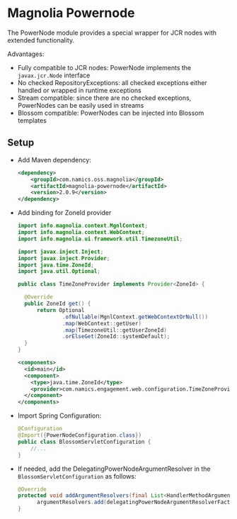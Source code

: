 # Magnolia Powernode
The PowerNode module provides a special wrapper for JCR nodes with
extended functionality.

Advantages:
* Fully compatible to JCR nodes: PowerNode implements the `javax.jcr.Node` interface
* No checked RepositoryExceptions: all checked exceptions either handled or wrapped in runtime exceptions
* Stream compatible: since there are no checked exceptions, PowerNodes can be easily used in streams
* Blossom compatible: PowerNodes can be injected into Blossom templates

## Setup

* Add Maven dependency:
  ```xml
  <dependency>
      <groupId>com.namics.oss.magnolia</groupId>
      <artifactId>magnolia-powernode</artifactId>
      <version>2.0.9</version>
  </dependency>
  ```

* Add binding for ZoneId provider
  ```java
  import info.magnolia.context.MgnlContext;
  import info.magnolia.context.WebContext;
  import info.magnolia.ui.framework.util.TimezoneUtil;
  
  import javax.inject.Inject;
  import javax.inject.Provider;
  import java.time.ZoneId;
  import java.util.Optional;
  
  public class TimeZoneProvider implements Provider<ZoneId> {
  
    @Override
    public ZoneId get() {
        return Optional
                .ofNullable(MgnlContext.getWebContextOrNull())
                .map(WebContext::getUser)
                .map(TimezoneUtil::getUserZoneId)
                .orElseGet(ZoneId::systemDefault);
    }
  }
  ```
  ```xml
  <components>
    <id>main</id>
    <component>
      <type>java.time.ZoneId</type>
      <provider>com.namics.engagement.web.configuration.TimeZoneProvider</provider>
    </component>
  </components>
  ```

* Import Spring Configuration:
  ```java
  @Configuration
  @Import({PowerNodeConfiguration.class})
  public class BlossomServletConfiguration {
      //...
  }
  ```

* If needed, add the DelegatingPowerNodeArgumentResolver in the `BlossomServletConfiguration` as follows:
  ```java
  @Override
  protected void addArgumentResolvers(final List<HandlerMethodArgumentResolver> argumentResolvers) {
        argumentResolvers.add(delegatingPowerNodeArgumentResolverFactory.create(new BlossomHandlerMethodArgumentResolver()));
  }
  ```